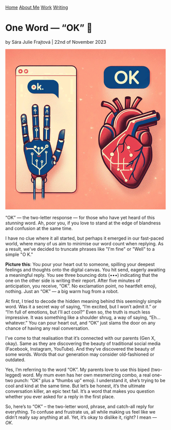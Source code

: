 [Home](index.md) [About Me](../about.md) [Work](../work/index.md) [Writing](../writing/index.md)

# One Word — “OK” 🐳

by Sára Julie Frajtová | 22nd of November 2023

![Satirical heartfelt robotic conversations about the word “OK”. Color illustration.](heartfelt-robotic-ok-convo.png)

“OK” — the two-letter response — for those who have yet heard of this *stunning* word. Ah, poor you, if you love to stand at the edge of blandness and confusion at the same time.

I have no clue where it all started, but perhaps it emerged in our fast-paced world, where many of us aim to minimise our word count when replying. As a result, we've decided to truncate phrases like "I'm fine" or "Well" to a simple "O K."

**Picture this**: You pour your heart out to someone, spilling your deepest feelings and thoughts onto the digital canvas. You hit send, eagerly awaiting a meaningful reply. You see three bouncing dots (•••) indicating that the one on the other side is writing their report. After five minutes of anticipation, you receive, “OK”. No exclamation point, no heartfelt emoji, nothing. Just an “OK” — a big warm hug from a robot.

At first, I tried to decode the hidden meaning behind this seemingly simple word. Was it a secret way of saying, “I’m excited, but I won’t admit it.” or “I’m full of emotions, but I’ll act cool?” Even so, the truth is much less impressive. It was something like a shoulder shrug, a way of saying, “Eh… whatever.” You can pour heart out, and “OK” just slams the door on any chance of having any real conversation.

I’ve come to that realisation that it’s connected with our parents (Gen X, okay). Same as they are discovering the beauty of traditional social media (Facebook, Instagram, YouTube). And they’ve discovered the beauty of some words. Words that our generation may consider old-fashioned or outdated.

Yes, I’m referring to the word “OK”. My parents love to use this biped (two-legged) word. My mum even has her own mesmerizing combo, a real one-two punch: “OK” plus a “thumbs up” emoji. I understand it, she’s trying to be cool and kind at the same time. But let’s be honest, it’s the ultimate conversation killer, an epic text fail. It’s a word that makes you question whether you ever asked for a reply in the first place.

So, here’s to “OK” – the two-letter word, phrase, and catch-all reply for everything. To confuse and frustrate us, all while making us feel like we didn’t really say anything at all. Yet, it’s okay to dislike it, right? I mean — *OK*.


